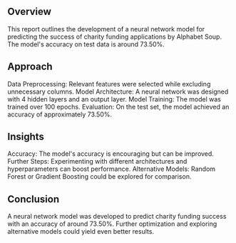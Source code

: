 ## Overview
This report outlines the development of a neural network model for predicting the success of charity funding applications by Alphabet Soup. The model's accuracy on test data is around 73.50%.

## Approach
Data Preprocessing: Relevant features were selected while excluding unnecessary columns.
Model Architecture: A neural network was designed with 4 hidden layers and an output layer.
Model Training: The model was trained over 100 epochs.
Evaluation: On the test set, the model achieved an accuracy of approximately 73.50%.

## Insights
Accuracy: The model's accuracy is encouraging but can be improved.
Further Steps: Experimenting with different architectures and hyperparameters can boost performance.
Alternative Models: Random Forest or Gradient Boosting could be explored for comparison.

## Conclusion
A neural network model was developed to predict charity funding success with an accuracy of around 73.50%. Further optimization and exploring alternative models could yield even better results.